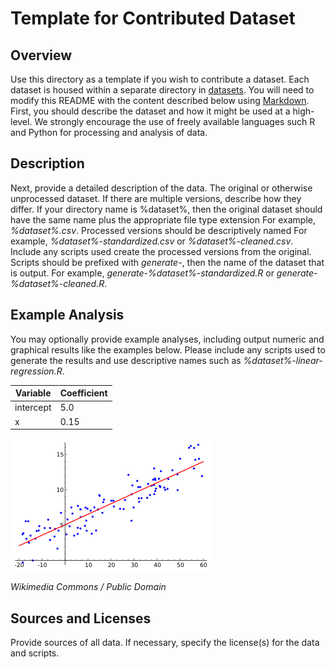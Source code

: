 # Template for Contributed Dataset

## Overview

Use this directory as a template if you wish to contribute a dataset.
Each dataset is housed within a separate directory in [datasets](datasets/).
You will need to modify this README with the content described below
using [Markdown](https://guides.github.com/features/mastering-markdown/).
First, you should describe the dataset and how it might be used at a high-level.
We strongly encourage the use of freely available languages such R and Python for processing
and analysis of data.

## Description

Next, provide a detailed description of the data.
The original or otherwise unprocessed dataset.
If there are multiple versions, describe how they differ.
If your directory name is %dataset%, then the original dataset
should have the same name plus the appropriate file type extension
For example, *%dataset%.csv*.
Processed versions should be descriptively named
For example, *%dataset%-standardized.csv* or *%dataset%-cleaned.csv*.
Include any scripts used create the processed versions from the original.
Scripts should be prefixed with *generate-*, then the name of the dataset
that is output.
For example, *generate-%dataset%-standardized.R* or *generate-%dataset%-cleaned.R*.

## Example Analysis

You may optionally provide example analyses, including output numeric
and graphical results like the examples below.
Please include any scripts used to generate the results and use descriptive
names such as *%dataset%-linear-regression.R*.

Variable | Coefficient
---------|------------
intercept | 5.0
x | 0.15

![Example Figure](example.png)

*Wikimedia Commons / Public Domain*



## Sources and Licenses

Provide sources of all data.
If necessary, specify the license(s) for the data and scripts.
